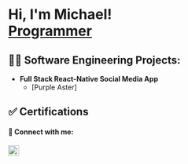 <h1>Hi, I'm Michael! <br/><a href="https://github.com/michaeliryami">Programmer</a></h1>

<h2>👨‍💻 Software Engineering Projects:</h2>

- <b>Full Stack React-Native Social Media App</b>
  - [Purple Aster]

<h2>✅ Certifications</h2>


<h4> 🤳 Connect with me:</h4>


[<img align="left" alt="JoshMadakor | LinkedIn" width="22px" src="https://cdn.jsdelivr.net/npm/simple-icons@v3/icons/linkedin.svg" />][linkedin]



[linkedin]: https://www.linkedin.com/in/michael-iryami-359698330/

<!--
**joshmadakor1/joshmadakor1** is a ✨ _special_ ✨ repository because its `README.md` (this file) appears on your GitHub profile.

Here are some ideas to get you started:

- 🔭 I’m currently working on ...
- 🌱 I’m currently learning ...
- 👯 I’m looking to collaborate on ...
- 🤔 I’m looking for help with ...
- 💬 Ask me about ...
- 📫 How to reach me: ...
- 😄 Pronouns: ...
- ⚡ Fun fact: ...
-->
